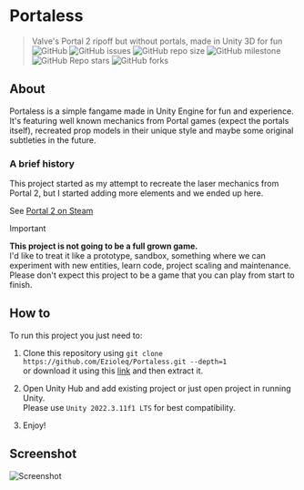 # Portaless
> Valve's Portal 2 ripoff but without portals, made in Unity 3D for fun  
![GitHub](https://img.shields.io/github/license/Ezioleq/Portaless)
![GitHub issues](https://img.shields.io/github/issues/Ezioleq/Portaless)
![GitHub repo size](https://img.shields.io/github/repo-size/Ezioleq/Portaless)
![GitHub milestone](https://img.shields.io/github/milestones/progress-percent/Ezioleq/Portaless/1)
![GitHub Repo stars](https://img.shields.io/github/stars/Ezioleq/Portaless)
![GitHub forks](https://img.shields.io/github/forks/Ezioleq/Portaless)

## About
Portaless is a simple fangame made in Unity Engine for fun and experience.
It's featuring well known mechanics from Portal games (expect the portals itself), recreated prop models in their unique style
and maybe some original subtleties in the future.

### A brief history

This project started as my attempt to recreate the laser mechanics from Portal 2, but I started adding more elements and we ended up here.

See [Portal 2 on Steam](https://store.steampowered.com/app/620/Portal_2/)

> [!IMPORTANT]
> **This project is not going to be a full grown game.**  
> I'd like to treat it like a prototype, sandbox, something where we can experiment with new entities,
> learn code, project scaling and maintenance. Please don't expect this project to be a game that you
> can play from start to finish.

## How to
To run this project you just need to:

1. Clone this repository using `git clone https://github.com/Ezioleq/Portaless.git --depth=1`  
or download it using this [link](https://github.com/ezioleq/Portaless/archive/refs/heads/master.zip)
and then extract it.

2. Open Unity Hub and add existing project or just open project in running Unity.  
Please use `Unity 2022.3.11f1 LTS` for best compatibility.

4. Enjoy!

## Screenshot

![Screenshot](Resources/screenshot.webp)
